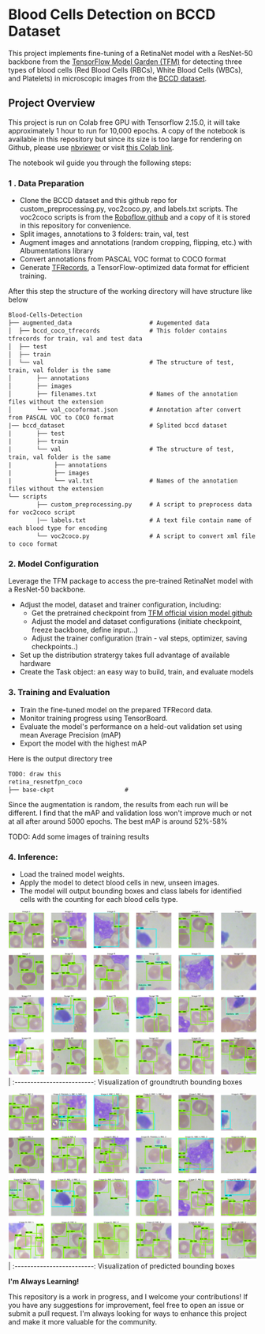 # Blood Cells Detection on BCCD Dataset
This project implements fine-tuning of a RetinaNet model with a ResNet-50 backbone from the [TensorFlow Model Garden (TFM)](https://github.com/tensorflow/models) for detecting three types of blood cells (Red Blood Cells (RBCs), White Blood Cells (WBCs), and Platelets) in microscopic images from the [BCCD dataset](https://github.com/Shenggan/BCCD_Dataset).

## Project Overview
This project is run on Colab free GPU with Tensorflow 2.15.0, it will take approximately 1 hour to run for 10,000 epochs. A copy of the notebook is available in this repository but since its size is too large for rendering on Github, please use [nbviewer](https://nbviewer.org/)
or visit [this Colab link](https://colab.research.google.com/github/EveTLynn/Blood-Type-Detection/blob/main/Object_Detection_with_RetinaResnet_(TFM).ipynb). 

The notebook wil guide you through the following steps:

### 1 . Data Preparation
- Clone the BCCD dataset and this github repo for custom_preprocessing.py, voc2coco.py, and labels.txt scripts. The voc2coco scripts is from the [Roboflow github](https://github.com/roboflow/voc2coco) and a copy of it is stored in this repository for convenience.
- Split images, annotations to 3 folders: train, val, test
- Augment images and annotations (random cropping, flipping, etc.) with Albumentations library
- Convert annotations from PASCAL VOC format to COCO format
- Generate [TFRecords](https://www.tensorflow.org/tutorials/load_data/tfrecord), a TensorFlow-optimized data format for efficient training.

After this step the structure of the working directory will have structure like below
```
Blood-Cells-Detection
├── augmented_data                      # Augemented data
│  ├── bccd_coco_tfrecords              # This folder contains tfrecords for train, val and test data 
│  ├── test
│  ├── train
│  └── val                              # The structure of test, train, val folder is the same
│       ├── annotations
│       ├── images
│       ├── filenames.txt               # Names of the annotation files without the extension
│       └── val_cocoformat.json         # Annotation after convert from PASCAL VOC to COCO format
|── bccd_dataset                        # Splited bccd dataset
|       ├── test
|       ├── train
|       └── val                         # The structure of test, train, val folder is the same
|            ├── annotations
|            ├── images
|            └── val.txt                # Names of the annotation files without the extension
└── scripts
        ├── custom_preprocessing.py     # A script to preprocess data for voc2coco script
        |── labels.txt                  # A text file contain name of each blood type for encoding
        └── voc2coco.py                 # A script to convert xml file to coco format
```

### 2. Model Configuration
Leverage the TFM package to access the pre-trained RetinaNet model with a ResNet-50 backbone.
- Adjust the model, dataset and trainer configuration, including:
  - Get the pretrained checkpoint from [TFM official vision model github](https://github.com/tensorflow/models/blob/master/official/vision/MODEL_GARDEN.md)
  - Adjust the model and dataset configurations (initiate checkpoint, freeze backbone, define input...)
  - Adjust the trainer configuration (train - val steps, optimizer, saving checkpoints..)
- Set up the distribution stratergy takes full advantage of available hardware
- Create the Task object: an easy way to build, train, and evaluate models 

### 3. Training and Evaluation
- Train the fine-tuned model on the prepared TFRecord data.
- Monitor training progress using TensorBoard.
- Evaluate the model's performance on a held-out validation set using mean Average Precision (mAP)
- Export the model with the highest mAP

Here is the output directory tree
```
TODO: draw this
retina_resnetfpn_coco
├── base-ckpt                    # 

```

Since the augmentation is random, the results from each run will be different. I find that the mAP and validation loss won't improve much or not at all after around 5000 epochs.
The best mAP is around 52%-58%

TODO: Add some images of training results

### 4. Inference:
- Load the trained model weights.
- Apply the model to detect blood cells in new, unseen images.
- The model will output bounding boxes and class labels for identified cells with the counting for each blood cells type.

![](results/test_gt.png)  |
:-------------------------:
Visualization of groundtruth bounding boxes

![](results/test_pred.png)|
:-------------------------:
Visualization of predicted bounding boxes

**I'm Always Learning!**

This repository is a work in progress, and I welcome your contributions! If you have any suggestions for improvement, feel free to open an issue or submit a pull request. I'm always looking for ways to enhance this project and make it more valuable for the community. 
